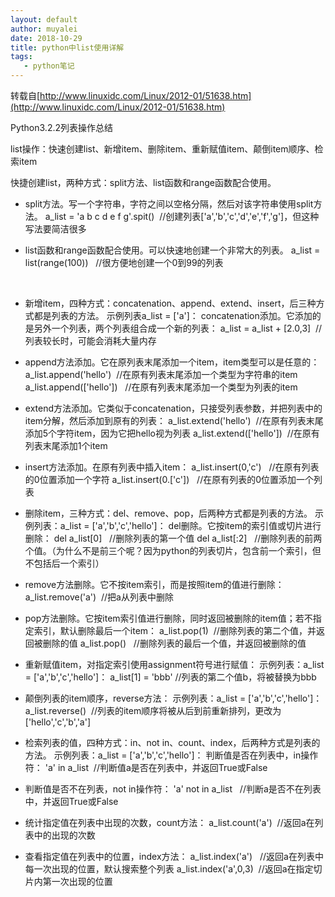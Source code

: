 ```yaml
---
layout: default
author: muyalei
date: 2018-10-29
title: python中list使用详解
tags:
   - python笔记
---
```


转载自[http://www.linuxidc.com/Linux/2012-01/51638.htm](http://www.linuxidc.com/Linux/2012-01/51638.htm)

Python3.2.2列表操作总结

list操作：快速创建list、新增item、删除item、重新赋值item、颠倒item顺序、检索item

快捷创建list，两种方式：split方法、list函数和range函数配合使用。
 

* split方法。写一个字符串，字符之间以空格分隔，然后对该字符串使用split方法。
a_list = 'a b c d e f g'.spit()  //创建列表['a','b','c','d','e','f','g']，但这种写法要简洁很多

* list函数和range函数配合使用。可以快速地创建一个非常大的列表。
a_list = list(range(100))   //很方便地创建一个0到99的列表

 

* 新增item，四种方式：concatenation、append、extend、insert，后三种方式都是列表的方法。
示例列表a_list = ['a']：
concatenation添加。它添加的是另外一个列表，两个列表组合成一个新的列表： 
a_list = a_list + [2.0,3]  //列表较长时，可能会消耗大量内存

* append方法添加。它在原列表末尾添加一个item，item类型可以是任意的：
a_list.append('hello')  //在原有列表末尾添加一个类型为字符串的item
a_list.append(['hello'])   //在原有列表末尾添加一个类型为列表的item

* extend方法添加。它类似于concatenation，只接受列表参数，并把列表中的item分解，然后添加到原有的列表：
a_list.extend('hello')  //在原有列表末尾添加5个字符item，因为它把hello视为列表
a_list.extend(['hello'])  //在原有列表末尾添加1个item

* insert方法添加。在原有列表中插入item：
a_list.insert(0,'c')   //在原有列表的0位置添加一个字符
a_list.insert(0.['c'])   //在原有列表的0位置添加一个列表


* 删除item，三种方式：del、remove、pop，后两种方式都是列表的方法。
示例列表：a_list = ['a','b','c','hello']：
del删除。它按item的索引值或切片进行删除：
del a_list[0]   //删除列表的第一个值
del a_list[:2]   //删除列表的前两个值。（为什么不是前三个呢？因为python的列表切片，包含前一个索引，但不包括后一个索引）

* remove方法删除。它不按item索引，而是按照item的值进行删除：
a_list.remove('a')  //把a从列表中删除

* pop方法删除。它按item索引值进行删除，同时返回被删除的item值；若不指定索引，默认删除最后一个item：
a_list.pop(1)  //删除列表的第二个值，并返回被删除的值
a_list.pop()   //删除列表的最后一个值，并返回被删除的值


* 重新赋值item，对指定索引使用assignment符号进行赋值：
示例列表：a_list = ['a','b','c','hello']：
a_list[1] = 'bbb' //列表的第二个值b，将被替换为bbb


* 颠倒列表的item顺序，reverse方法：
示例列表：a_list = ['a','b','c','hello']：
a_list.reverse()  //列表的item顺序将被从后到前重新排列，更改为['hello','c','b','a']


* 检索列表的值，四种方式：in、not in、count、index，后两种方式是列表的方法。
示例列表：a_list = ['a','b','c','hello']：
判断值是否在列表中，in操作符：
'a' in a_list  //判断值a是否在列表中，并返回True或False

* 判断值是否不在列表，not in操作符：
'a' not in a_list   //判断a是否不在列表中，并返回True或False

* 统计指定值在列表中出现的次数，count方法：
a_list.count('a')  //返回a在列表中的出现的次数

* 查看指定值在列表中的位置，index方法：
a_list.index('a')   //返回a在列表中每一次出现的位置，默认搜索整个列表
a_list.index('a',0,3)  //返回a在指定切片内第一次出现的位置

